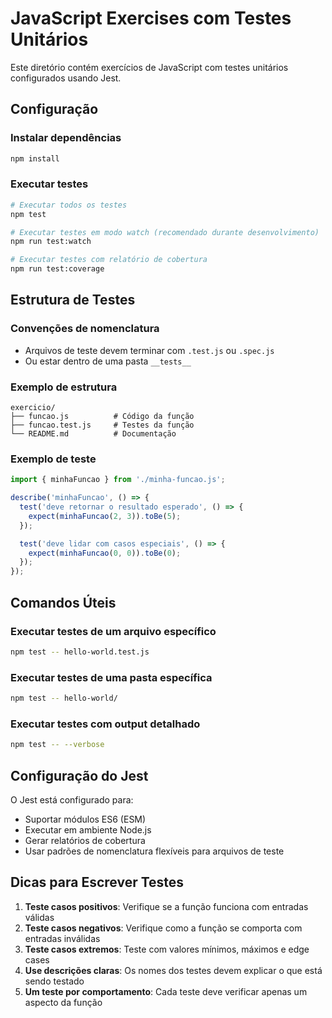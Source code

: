 # JavaScript Exercises com Testes Unitários

Este diretório contém exercícios de JavaScript com testes unitários configurados usando Jest.

## Configuração

### Instalar dependências
```bash
npm install
```

### Executar testes
```bash
# Executar todos os testes
npm test

# Executar testes em modo watch (recomendado durante desenvolvimento)
npm run test:watch

# Executar testes com relatório de cobertura
npm run test:coverage
```

## Estrutura de Testes

### Convenções de nomenclatura
- Arquivos de teste devem terminar com `.test.js` ou `.spec.js`
- Ou estar dentro de uma pasta `__tests__`

### Exemplo de estrutura
```
exercicio/
├── funcao.js          # Código da função
├── funcao.test.js     # Testes da função
└── README.md          # Documentação
```

### Exemplo de teste
```javascript
import { minhaFuncao } from './minha-funcao.js';

describe('minhaFuncao', () => {
  test('deve retornar o resultado esperado', () => {
    expect(minhaFuncao(2, 3)).toBe(5);
  });

  test('deve lidar com casos especiais', () => {
    expect(minhaFuncao(0, 0)).toBe(0);
  });
});
```

## Comandos Úteis

### Executar testes de um arquivo específico
```bash
npm test -- hello-world.test.js
```

### Executar testes de uma pasta específica
```bash
npm test -- hello-world/
```

### Executar testes com output detalhado
```bash
npm test -- --verbose
```

## Configuração do Jest

O Jest está configurado para:
- Suportar módulos ES6 (ESM)
- Executar em ambiente Node.js
- Gerar relatórios de cobertura
- Usar padrões de nomenclatura flexíveis para arquivos de teste

## Dicas para Escrever Testes

1. **Teste casos positivos**: Verifique se a função funciona com entradas válidas
2. **Teste casos negativos**: Verifique como a função se comporta com entradas inválidas
3. **Teste casos extremos**: Teste com valores mínimos, máximos e edge cases
4. **Use descrições claras**: Os nomes dos testes devem explicar o que está sendo testado
5. **Um teste por comportamento**: Cada teste deve verificar apenas um aspecto da função 